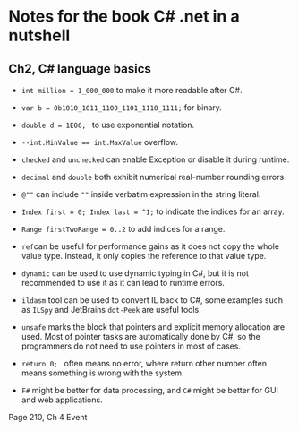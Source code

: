 # Notes for the book C# .net in a nutshell

## Ch2, C# language basics
- `int million = 1_000_000` to make it more readable after C#.
- `var b = 0b1010_1011_1100_1101_1110_1111;` for binary.
- `double d = 1E06; ` to use exponential notation.
- `--int.MinValue == int.MaxValue` overflow.
- `checked` and `unchecked` can enable Exception or disable it during runtime.
- `decimal` and `double` both exhibit numerical real-number rounding errors.
- `@""` can include `""` inside verbatim expression in the string literal.
- `Index first = 0; Index last = ^1;` to indicate the indices for an array.
- `Range firstTwoRange = 0..2` to add indices for a range.
- `ref`can be useful for performance gains as it does not copy the whole value type. Instead, it only copies the reference to that value type.

- `dynamic` can be used to use dynamic typing in C#, but it is not recommended to use it as it can lead to runtime errors.
- `ildasm` tool can be used to convert IL back to C#, some examples such as `ILSpy` and JetBrains `dot-Peek` are useful tools.
- `unsafe` marks the block that pointers and explicit memory allocation are used. Most of pointer tasks are automatically done by C#, so the programmers do not need to use pointers in most of cases.
- `return 0; ` often means no error, where return other number often means something is wrong with the system.
- `F#` might be better for data processing, and `C#` might be better for GUI and web applications.


Page 210, Ch 4 Event
